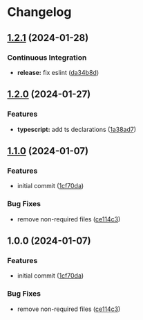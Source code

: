 # Changelog

## [1.2.1](https://github.com/mojadev/simple-file-encryption/compare/v1.2.0...v1.2.1) (2024-01-28)


### Continuous Integration

* **release:** fix eslint ([da34b8d](https://github.com/mojadev/simple-file-encryption/commit/da34b8d66d34857525de2b3b6ef101ff1f6b07b7))

## [1.2.0](https://github.com/mojadev/simple-file-encryption/compare/v1.1.0...v1.2.0) (2024-01-27)


### Features

* **typescript:** add ts declarations ([1a38ad7](https://github.com/mojadev/simple-file-encryption/commit/1a38ad7b67b42070620fb1d632c62966e9b9045f))

## [1.1.0](https://github.com/mojadev/simple-file-encryption/compare/v1.0.0...v1.1.0) (2024-01-07)


### Features

* initial commit ([1cf70da](https://github.com/mojadev/simple-file-encryption/commit/1cf70dabb521264a6f859d6a3d08b2643aab1081))


### Bug Fixes

* remove non-required files ([ce114c3](https://github.com/mojadev/simple-file-encryption/commit/ce114c31c51cefa73270cd72025863ffb39fedd6))

## 1.0.0 (2024-01-07)


### Features

* initial commit ([1cf70da](https://github.com/mojadev/simple-file-encryption/commit/1cf70dabb521264a6f859d6a3d08b2643aab1081))


### Bug Fixes

* remove non-required files ([ce114c3](https://github.com/mojadev/simple-file-encryption/commit/ce114c31c51cefa73270cd72025863ffb39fedd6))
